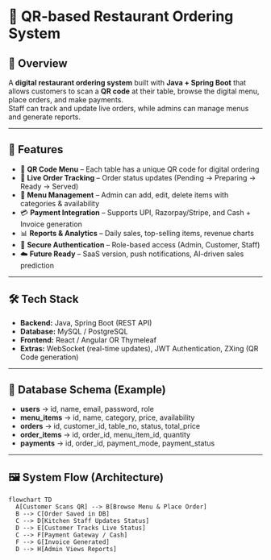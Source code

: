 # 🍴 QR-based Restaurant Ordering System  

## 📌 Overview  
A **digital restaurant ordering system** built with **Java + Spring Boot** that allows customers to scan a **QR code** at their table, browse the digital menu, place orders, and make payments.  
Staff can track and update live orders, while admins can manage menus and generate reports.  

---

## 🚀 Features  
- 📲 **QR Code Menu** – Each table has a unique QR code for digital ordering  
- 🔔 **Live Order Tracking** – Order status updates (Pending → Preparing → Ready → Served)  
- 🛒 **Menu Management** – Admin can add, edit, delete items with categories & availability  
- 💳 **Payment Integration** – Supports UPI, Razorpay/Stripe, and Cash + Invoice generation  
- 📊 **Reports & Analytics** – Daily sales, top-selling items, revenue charts  
- 🔐 **Secure Authentication** – Role-based access (Admin, Customer, Staff)  
- ☁️ **Future Ready** – SaaS version, push notifications, AI-driven sales prediction  

---

## 🛠 Tech Stack  
- **Backend:** Java, Spring Boot (REST API)  
- **Database:** MySQL / PostgreSQL  
- **Frontend:** React / Angular OR Thymeleaf  
- **Extras:** WebSocket (real-time updates), JWT Authentication, ZXing (QR Code generation)  

---

## 📂 Database Schema (Example)  
- **users** → id, name, email, password, role  
- **menu_items** → id, name, category, price, availability  
- **orders** → id, customer_id, table_no, status, total_price  
- **order_items** → id, order_id, menu_item_id, quantity  
- **payments** → id, order_id, payment_mode, payment_status  

---

## 🖼 System Flow (Architecture)  
```mermaid
flowchart TD
  A[Customer Scans QR] --> B[Browse Menu & Place Order]
  B --> C[Order Saved in DB]
  C --> D[Kitchen Staff Updates Status]
  D --> E[Customer Tracks Live Status]
  C --> F[Payment Gateway / Cash]
  F --> G[Invoice Generated]
  D --> H[Admin Views Reports]

